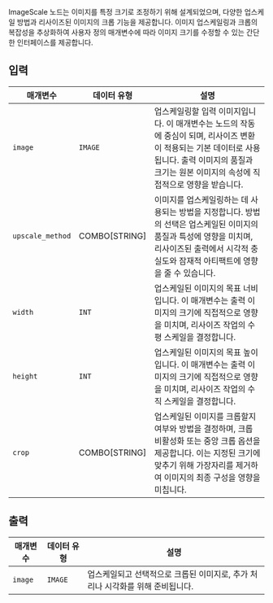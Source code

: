 ImageScale 노드는 이미지를 특정 크기로 조정하기 위해 설계되었으며, 다양한 업스케일 방법과 리사이즈된 이미지의 크롭 기능을 제공합니다. 이미지 업스케일링과 크롭의 복잡성을 추상화하여 사용자 정의 매개변수에 따라 이미지 크기를 수정할 수 있는 간단한 인터페이스를 제공합니다.

## 입력

| 매개변수         | 데이터 유형   | 설명                                                                                                                                                                                                     |
| ---------------- | ------------- | -------------------------------------------------------------------------------------------------------------------------------------------------------------------------------------------------------- |
| `image`          | `IMAGE`       | 업스케일링할 입력 이미지입니다. 이 매개변수는 노드의 작동에 중심이 되며, 리사이즈 변환이 적용되는 기본 데이터로 사용됩니다. 출력 이미지의 품질과 크기는 원본 이미지의 속성에 직접적으로 영향을 받습니다. |
| `upscale_method` | COMBO[STRING] | 이미지를 업스케일링하는 데 사용되는 방법을 지정합니다. 방법의 선택은 업스케일된 이미지의 품질과 특성에 영향을 미치며, 리사이즈된 출력에서 시각적 충실도와 잠재적 아티팩트에 영향을 줄 수 있습니다.       |
| `width`          | `INT`         | 업스케일된 이미지의 목표 너비입니다. 이 매개변수는 출력 이미지의 크기에 직접적으로 영향을 미치며, 리사이즈 작업의 수평 스케일을 결정합니다.                                                              |
| `height`         | `INT`         | 업스케일된 이미지의 목표 높이입니다. 이 매개변수는 출력 이미지의 크기에 직접적으로 영향을 미치며, 리사이즈 작업의 수직 스케일을 결정합니다.                                                              |
| `crop`           | COMBO[STRING] | 업스케일된 이미지를 크롭할지 여부와 방법을 결정하며, 크롭 비활성화 또는 중앙 크롭 옵션을 제공합니다. 이는 지정된 크기에 맞추기 위해 가장자리를 제거하여 이미지의 최종 구성을 영향을 미칩니다.            |

## 출력

| 매개변수 | 데이터 유형 | 설명                                                                           |
| -------- | ----------- | ------------------------------------------------------------------------------ |
| `image`  | `IMAGE`     | 업스케일되고 선택적으로 크롭된 이미지로, 추가 처리나 시각화를 위해 준비됩니다. |
